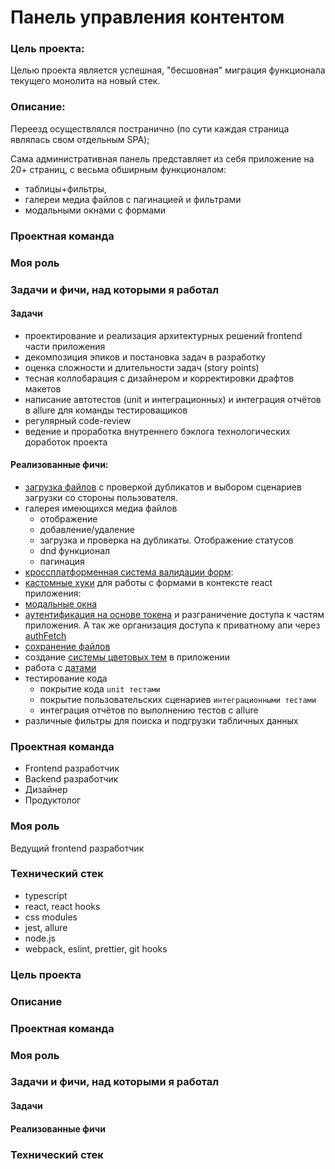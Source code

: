 # Панель управления контентом

### **Цель проекта:**
Целью проекта является успешная, "бесшовная" миграция функционала текущего монолита на новый стек.

### **Описание:**
Переезд осуществлялся постранично (по сути каждая страница являлась свом отдельным SPA);

Сама административная панель представляет из себя приложение на 20+ страниц, с весьма обширным функционалом:
- таблицы+фильтры,
- галереи медиа файлов с пагинацией и фильтрами
- модальными окнами с формами

### **Проектная команда**  
### **Моя роль** 
### **Задачи и фичи, над которыми я работал**
#### Задачи
- проектирование и реализация архитектурных решений frontend части приложения
- декомпозиция эпиков и постановка задач в разработку
- оценка сложности и длительности задач (story points)
- тесная коллобарация с дизайнером и корректировки драфтов макетов
- написание автотестов (unit и интеграционных) и интеграция отчётов в allure для команды тестироващиков
- регулярный code-review
- ведение и проработка внутреннего бэклога технологических доработок проекта

#### Реализованные фичи:
- [загрузка файлов](https://robzarel.github.io/features/feature/4) с проверкой дубликатов и выбором сценариев загрузки со стороны пользователя.
- галерея имеющихся медиа файлов
  - отображение
  - добавление/удаление
  - загрузка и проверка на дубликаты. Отображение статусов
  - dnd функционал
  - пагинация
- [кроссплатформенная система валидации форм](https://robzarel.github.io/features/feature/0):
- [кастомные хуки](https://robzarel.github.io/features/feature/1) для работы с формами в контексте react приложения:
- [модальные окна](https://robzarel.github.io/features/feature/12)
- [аутентификация на основе токена](https://robzarel.github.io/features/snippet/9) и разграничение доступа к частям приложения. А так же организация доступа к приватному апи через [authFetch](https://robzarel.github.io/features/snippet/8)
- [сохранение файлов](https://robzarel.github.io/features/snippet/17)
- создание [системы цветовых тем](https://robzarel.github.io/features/feature/3) в приложении
- работа с [датами](https://robzarel.github.io/features/snippet/7)
- тестирование кода
  - покрытие кода `unit тестами`
  - покрытие пользовательских сценариев `интеграционными тестами`
  - интеграция отчётов по выполнению тестов с allure
- различные фильтры для поиска и подгрузки табличных данных

### **Проектная команда**
- Frontend разработчик
- Backend разработчик
- Дизайнер
- Продуктолог
### **Моя роль** 
Ведущий frontend разработчик

### **Технический стек**
- typescript
- react, react hooks
- css modules
- jest, allure
- node.js
- webpack, eslint, prettier, git hooks


### **Цель проекта**
### **Описание**
### **Проектная команда**
### **Моя роль**
### **Задачи и фичи, над которыми я работал**
#### **Задачи**
#### **Реализованные фичи**
### **Технический стек**